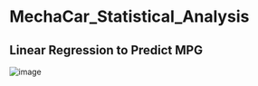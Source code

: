 # MechaCar_Statistical_Analysis

## Linear Regression to Predict MPG

![image](https://user-images.githubusercontent.com/70483866/102707854-16b42680-4264-11eb-8534-af83012810d3.png)
